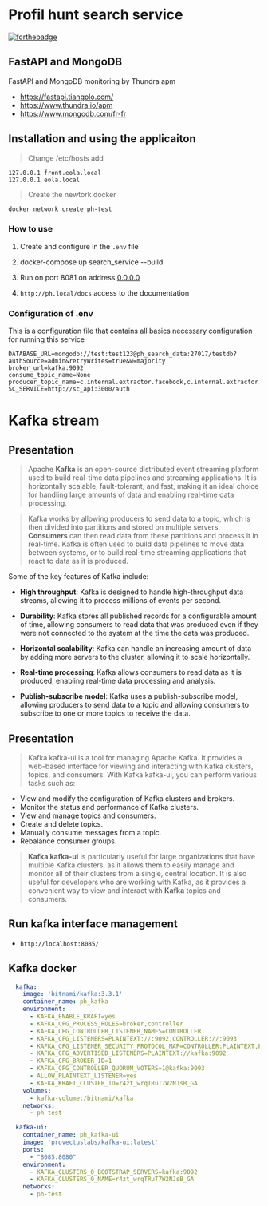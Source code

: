 # Profil hunt search service
[![forthebadge](https://forthebadge.com/images/badges/made-with-python.svg)](https://forthebadge.com)
## FastAPI and MongoDB

FastAPI and MongoDB monitoring by Thundra apm

- https://fastapi.tiangolo.com/
- https://www.thundra.io/apm
- https://www.mongodb.com/fr-fr

## Installation and using the applicaiton

> Change /etc/hosts add
```
127.0.0.1 front.eola.local
127.0.0.1 eola.local
```
> Create the newtork docker
```
docker network create ph-test 
```

### How to use

1. Create and configure in the `.env` file  

2. docker-compose up search_service --build

3. Run on port 8081 on address [0.0.0.0](0.0.0.0:8081)

4. `http://ph.local/docs` access to the documentation

### Configuration of .env

This is a configuration file that contains all basics necessary configuration for running this service

```
DATABASE_URL=mongodb://test:test123@ph_search_data:27017/testdb?authSource=admin&retryWrites=true&w=majority
broker_url=kafka:9092
consume_topic_name=None
producer_topic_name=c.internal.extractor.facebook,c.internal.extractor.insta,c.internal.extractor.linkedin
SC_SERVICE=http://sc_api:3000/auth
```


# Kafka stream

## Presentation

>Apache **Kafka** is an open-source distributed event streaming platform used to build real-time data pipelines and streaming applications. It is horizontally scalable, fault-tolerant, and fast, making it an ideal choice for handling large amounts of data and enabling real-time data processing.

>Kafka works by allowing producers to send data to a topic, which is then divided into partitions and stored on multiple servers. **Consumers** can then read data from these partitions and process it in real-time. Kafka is often used to build data pipelines to move data between systems, or to build real-time streaming applications that react to data as it is produced.

Some of the key features of Kafka include:

- **High throughput**: Kafka is designed to handle high-throughput data streams, allowing it to process millions of events per second.

- **Durability**: Kafka stores all published records for a configurable amount of time, allowing consumers to read data that was produced even if they were not connected to the system at the time the data was produced.

- **Horizontal scalability**: Kafka can handle an increasing amount of data by adding more servers to the cluster, allowing it to scale horizontally.

- **Real-time processing**: Kafka allows consumers to read data as it is produced, enabling real-time data processing and analysis.

- **Publish-subscribe model**: Kafka uses a publish-subscribe model, allowing producers to send data to a topic and allowing consumers to subscribe to one or more topics to receive the data.

## Presentation

>Kafka kafka-ui is a tool for managing Apache Kafka. It provides a web-based interface for viewing and interacting with Kafka clusters, topics, and consumers. With Kafka kafka-ui, you can perform various tasks such as:

- View and modify the configuration of Kafka clusters and brokers.
- Monitor the status and performance of Kafka clusters.
- View and manage topics and consumers.
- Create and delete topics.
- Manually consume messages from a topic.
- Rebalance consumer groups.

>**Kafka kafka-ui** is particularly useful for large organizations that have multiple Kafka clusters, as it allows them to easily manage and monitor all of their clusters from a single, central location. It is also useful for developers who are working with Kafka, as it provides a convenient way to view and interact with **Kafka** topics and consumers.


## Run kafka interface management 

- ```http://localhost:8085/```
## Kafka docker

```yml
  kafka:
    image: 'bitnami/kafka:3.3.1'
    container_name: ph_kafka
    environment:
      - KAFKA_ENABLE_KRAFT=yes
      - KAFKA_CFG_PROCESS_ROLES=broker,controller
      - KAFKA_CFG_CONTROLLER_LISTENER_NAMES=CONTROLLER
      - KAFKA_CFG_LISTENERS=PLAINTEXT://:9092,CONTROLLER://:9093
      - KAFKA_CFG_LISTENER_SECURITY_PROTOCOL_MAP=CONTROLLER:PLAINTEXT,PLAINTEXT:PLAINTEXT
      - KAFKA_CFG_ADVERTISED_LISTENERS=PLAINTEXT://kafka:9092
      - KAFKA_CFG_BROKER_ID=1
      - KAFKA_CFG_CONTROLLER_QUORUM_VOTERS=1@kafka:9093
      - ALLOW_PLAINTEXT_LISTENER=yes
      - KAFKA_KRAFT_CLUSTER_ID=r4zt_wrqTRuT7W2NJsB_GA
    volumes:
      - kafka-volume:/bitnami/kafka
    networks:
      - ph-test

  kafka-ui:
    container_name: ph_kafka-ui
    image: 'provectuslabs/kafka-ui:latest'
    ports:
      - "8085:8080"
    environment:
      - KAFKA_CLUSTERS_0_BOOTSTRAP_SERVERS=kafka:9092
      - KAFKA_CLUSTERS_0_NAME=r4zt_wrqTRuT7W2NJsB_GA
    networks:
      - ph-test
```